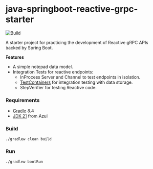 # java-springboot-reactive-grpc-starter
![Build](https://github.com/rbento/java-springboot-reactive-grpc-starter/actions/workflows/gradle.yml/badge.svg)

A starter project for practicing the development of Reactive gRPC APIs backed by Spring Boot.

**Features**

- A simple notepad data model.
- Integration Tests for reactive endpoints:
    - InProcess Server and Channel to test endpoints in isolation.
	- [TestContainers](https://java.testcontainers.org) for integration testing with data storage.
	- StepVerifier for testing Reactive code.

### Requirements

- [Gradle](https://gradle.org/releases/) 8.4
- [JDK 21](https://www.azul.com/downloads/?package=jdk#zulu) from Azul

### Build

```bash
./gradlew clean build
```

### Run

```bash
./gradlew bootRun
```

